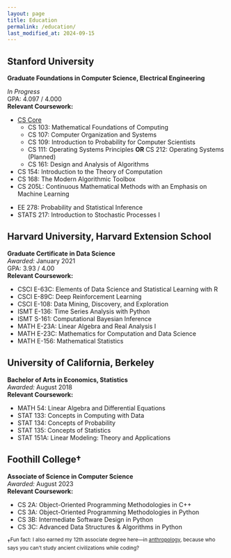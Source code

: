 ```yaml
---
layout: page
title: Education
permalink: /education/
last_modified_at: 2024-09-15
---
```


## Stanford University  
**Graduate Foundations in Computer Science, Electrical Engineering**

*In Progress*  
GPA: 4.097 / 4.000  
**Relevant Coursework:**
- [CS Core](https://www.cs.stanford.edu/bs-core-requirements)
    - CS 103: Mathematical Foundations of Computing
    - CS 107: Computer Organization and Systems
    - CS 109: Introduction to Probability for Computer Scientists
    - CS 111: Operating Systems Principles **OR** CS 212: Operating Systems (Planned)
    - CS 161: Design and Analysis of Algorithms
- CS 154: Introduction to the Theory of Computation
- CS 168: The Modern Algorithmic Toolbox
- CS 205L: Continuous Mathematical Methods with an Emphasis on Machine Learning
<!-- - CS 369O: Optimization Algorithms (In-progress) -->
- EE 278: Probability and Statistical Inference
- STATS 217: Introduction to Stochastic Processes I

## Harvard University, Harvard Extension School  
**Graduate Certificate in Data Science**  
*Awarded:* January 2021  
GPA: 3.93 / 4.00  
**Relevant Coursework:**
- CSCI E-63C: Elements of Data Science and Statistical Learning with R
- CSCI E-89C: Deep Reinforcement Learning
- CSCI E-108: Data Mining, Discovery, and Exploration
- ISMT E-136: Time Series Analysis with Python
- ISMT S-161: Computational Bayesian Inference
- MATH E-23A: Linear Algebra and Real Analysis I
- MATH E-23C: Mathematics for Computation and Data Science
- MATH E-156: Mathematical Statistics

## University of California, Berkeley  
**Bachelor of Arts in Economics, Statistics**  
*Awarded:* August 2018  
**Relevant Coursework:**
- MATH 54: Linear Algebra and Differential Equations
- STAT 133: Concepts in Computing with Data
- STAT 134: Concepts of Probability
- STAT 135: Concepts of Statistics
- STAT 151A: Linear Modeling: Theory and Applications

## Foothill College†
**Associate of Science in Computer Science**  
*Awarded:* August 2023  
**Relevant Coursework:**
- CS 2A: Object-Oriented Programming Methodologies in C++
- CS 3A: Object-Oriented Programming Methodologies in Python
- CS 3B: Intermediate Software Design in Python
- CS 3C: Advanced Data Structures & Algorithms in Python

†<sup>Fun fact: I also earned my 12th associate degree here—in [anthropology](https://www.parchment.com/u/award/c7daeb8936ad05b0d087c9b09669e0ae), because who says you can’t study ancient civilizations while coding?</sup>

